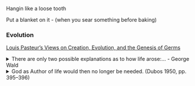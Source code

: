 Hangin like a loose tooth

Put a blanket on it - (when you sear something before baking)

### Evolution  
[Louis Pasteur’s Views on Creation, Evolution, and the Genesis of Germs](https://digitalcommons.liberty.edu/cgi/viewcontent.cgi?article=1143&context=bio_chem_fac_pubs)  


<details>
<summary>There are only two possible explanations as to how life arose:... - George Wald</summary>
There are only two possible explanations as to how life arose: Spontaneous generation arising to evolution or a supernatural creative act of God.... There is no other possibility. Spontaneous generation was scientifically disproved 120 years ago by Louis Pasteur and others, but that just leaves us with only one other possibility... that life came as a supernatural act of creation by God, but I can't accept that philosophy because I do not want to believe in God. Therefore I choose to believe in that which I know is scientifically impossible, spontaneous generation leading to evolution.
  - George Wald
</details>

<details>
  <summary>God as Author of life would then no longer be needed. (Dubos 1950, pp. 395–396)</summary>
  This is why the problem of spontaneous generation
is all absorbing, and all-important. It is the very
problem of life and of its origin. To bring about
spontaneous generation would be to create a germ. It
would be creating life; it would be to solve the problem
of its origin. It would mean to go from matter to life
through conditions of environment and of matter.
God as Author of life would then no longer be needed.
Matter would replace Him. God would need to be
invoked only as Author of the motions of the universe.
  (Dubos 1950, pp. 395–396)
</details>

